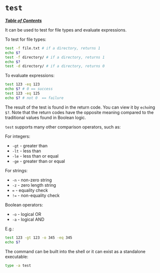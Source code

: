 # `test`

[***Table of Contents***](/README.md)

It can be used to test for file types and evaluate expressions.

To test for file types:

```bash
test -f file.txt # if a directory, returns 1
echo $?
test -f directory/ # if a directory, returns 1
echo $?
test -d directory/ # if a directory, returns 0
```

To evaluate expressions:

```bash
test 123 -eq 123
echo $? # 0 == success
test 123 -eq 125
echo $? # not 0  == failure
```

The result of the test is found in the return code. You can view it by
`echo`ing `$?`. Note that the return codes have the opposite meaning compared
to the traditional values found in Boolean logic.

`test` supports many other comparison operators, such as:

For integers:
- `-gt` - greater than
- `-lt` - less than
- `-le` - less than or equal
- `-ge` - greater than or equal

For strings:
- `-n` - non-zero string
- `-z` - zero length string
- `=` - equality check
- `!=` - non-equality check

Boolean operators:
- `-o` - logical OR
- `-a` - logical AND

E.g.:

```bash
test 123 -gt 123 -o 345 -eq 345
echo $?
```

The command can be built into the shell or it can exist as a standalone
executable:

```bash
type -a test
```
